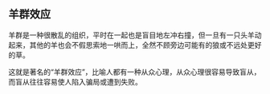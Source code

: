 ## 羊群效应

羊群是一种很散乱的组织，平时在一起也是盲目地左冲右撞，但一旦有一只头羊动起来，其他的羊也会不假思索地一哄而上，全然不顾旁边可能有的狼或不远处更好的草。

这就是著名的“羊群效应”，比喻人都有一种从众心理，从众心理很容易导致盲从，而盲从往往容易使人陷入骗局或遭到失败。

